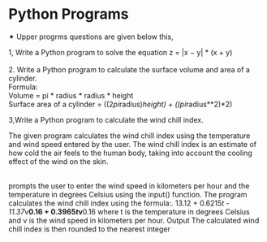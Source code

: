 # Python Programs 
   ✦ Upper progrms questions are given below this,

1, Write a Python program to solve the equation z = |x − y| * (x + y) <br> <br>
2. Write a Python program to calculate the surface volume and area of a cylinder. <br>
        Formula: <br>
            Volume = pi * radius * radius * height <br>
            Surface area of a cylinder = ((2*pi*radius)*height) + ((pi*radius**2)*2)

3,Write a Python program to calculate the wind chill index. <br>
      <P style="padding-left=10px;">The given program calculates the wind chill index using the temperature and wind
    speed entered by the user. The wind chill index is an estimate of how cold the air
    feels to the human body, taking into account the cooling effect of the wind on the
    skin.</p> <br>
prompts the user to enter the wind speed in kilometers per hour and the
temperature in degrees Celsius using the input() function.
The program calculates the wind chill index using the formula:.
13.12 + 0.6215*t - 11.37*v**0.16 + 0.3965*t*v**0.16
where t is the temperature in degrees Celsius and v is the wind speed in kilometers
per hour.
Output
The calculated wind chill index is then rounded to the nearest integer       

